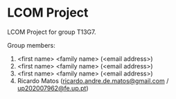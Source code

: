 # LCOM Project

LCOM Project for group T13G7.

Group members:

1. &lt;first name&gt; &lt;family name&gt; (&lt;email address&gt;)
2. &lt;first name&gt; &lt;family name&gt; (&lt;email address&gt;)
3. &lt;first name&gt; &lt;family name&gt; (&lt;email address&gt;)
4. Ricardo Matos (ricardo.andre.de.matos@gmail.com / up202007962@fe.up.pt)
